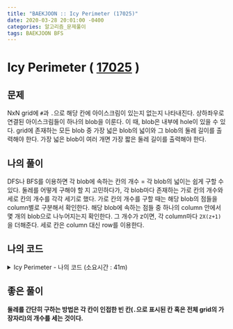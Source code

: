 ```yaml
---
title: "BAEKJOON :: Icy Perimeter (17025)"
date: 2020-03-28 20:01:00 -0400
categories: 알고리즘_문제풀이 
tags: BAEKJOON BFS
---
```


# Icy Perimeter ( [17025](https://www.acmicpc.net/problem/17025) )

## 문제

NxN grid에 `#`과 `.`으로 해당 칸에 아이스크림이 있는지 없는지 나타내진다. 상하좌우로 연결된 아이스크림들이 하나의 blob을 이룬다. 이 때, blob은 내부에 hole이 있을 수 있다. grid에 존재하는 모든 blob 중 가장 넓은 blob의 넓이와 그 blob의 둘레 길이를 출력해야 한다. 가장 넓은 blob이 여러 개면 가장 짧은 둘레 길이를 출력해야 한다.

## 나의 풀이

DFS나 BFS를 이용하면 각 blob에 속하는 칸의 개수 = 각 blob의 넓이는 쉽게 구할 수 있다. 둘레를 어떻게 구해야 할 지 고민하다가, 각 blob마다 존재하는 가로 칸의 개수와 세로 칸의 개수를 각각 세기로 했다. 가로 칸의 개수를 구할 때는 해당 blob의 점들을 column별로 구분해서 확인한다. 해당 blob에 속하는 점들 중 하나의 column 안에서 몇 개의 blob으로 나누어지는지 확인한다. 그 개수가 z이면, 각 column마다 `2X(z+1)`을 더해준다. 세로 칸은 column 대신 row를 이용한다.

## 나의 코드

<details>
<summary>Icy Perimeter - 나의 코드 (소요시간 : 41m)</summary>
<div markdown="1">

  
```
#include <bits/stdc++.h>
using namespace std;
int graph[1000][1000];
int n, comp = 1, maxArea = 0, minPerimeter = 0;
priority_queue<pair<int, int>> rs, cs;
int dx[4] = {0, 1, 0, -1}, dy[4] = {1, 0, -1, 0};
int dp(int i, int j)
{
    if (i < 0 || j < 0 || i >= n || j >= n)
        return 0;
    if (graph[i][j] != -1)
        return 0;
    rs.push(make_pair(i, j));
    cs.push(make_pair(j, i));
    int ret = 1;
    graph[i][j] = comp;
    for (int x = 0; x < 4; x++)
    {
        ret += dp(i + dx[x], j + dy[x]);
    }
    return ret;
}

int main()
{
    ios::sync_with_stdio(false);
    cin.tie(NULL);

    string s;
    memset(graph, 0, sizeof graph);
    cin >> n;
    for (int i = 0; i < n; i++)
    {
        cin >> s;
        for (int j = 0; j < n; j++)
        {
            if (s[j] == '#')
                graph[i][j] = -1;
        }
    }
    for (int i = 0; i < n; i++)
    {
        for (int j = 0; j < n; j++)
        {
            if (graph[i][j] != -1)
                continue;
            int v = dp(i, j), prevR = n, prevC = n, nums = 0, wls = 0;
            if (v > 0)
                comp++;
            if (maxArea>v) {
                while(!rs.empty()) rs.pop();
                while(!cs.empty()) cs.pop();
                continue;
            }
            while (!rs.empty())
            {
                pair<int, int> tp = rs.top();
                rs.pop();
                if (tp.first < prevR)
                {
                    wls += 2 * nums;
                    prevC = tp.second;
                    prevR = tp.first;
                    nums = 1;
                }
                else
                {
                    if (prevC != tp.second + 1)
                    {
                        nums++;
                    }
                    prevC = tp.second;
                }
            }
            wls += 2 * nums;
            prevR = n;
            prevC = n;
            nums = 0;
            
            while (!cs.empty())
            {
                pair<int, int> tp = cs.top();
                cs.pop();
                if (tp.first < prevC)
                {
                    wls += 2 * nums;
                    prevC = tp.first;
                    prevR = tp.second;
                    nums = 1;
                }
                else
                {
                    if (prevR != tp.second + 1)
                    {
                        nums++;
                    }
                    prevR = tp.second;
                }
            }
            wls += 2 * nums;
            if (maxArea < v)
            {
                maxArea = v;
                minPerimeter=wls;
            }
            else 
            {
                minPerimeter=min(minPerimeter,wls);
            }
            
            
        }
    }
    cout<<maxArea<<" "<<minPerimeter;
}
```
</div>
</details>


## 좋은 풀이

**둘레를 간단히 구하는 방법은 각 칸이 인접한 빈 칸(`.`으로 표시된 칸 혹은 전체 grid의 가장자리)의 개수를 세는 것이다.**